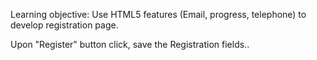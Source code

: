 Learning objective: Use HTML5 features (Email, progress, telephone) to develop registration page.

Upon "Register" button click, save the Registration fields..
